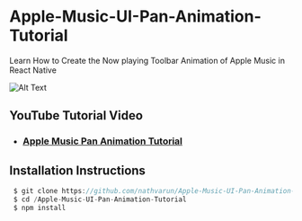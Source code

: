 # Apple-Music-UI-Pan-Animation-Tutorial
Learn How to Create the Now playing Toolbar Animation of Apple Music in React Native

![Alt Text](https://giphy.com/gifs/m8yQCIICcSiWj09bWW)


## YouTube Tutorial Video 
* ###  [Apple Music Pan Animation Tutorial](https://www.youtube.com/watch?v=yQK2oaIN0yA&list=PLy9JCsy2u97kI4B4NN2MJKy8gokeeGJd-) 

## Installation Instructions 

```js
 $ git clone https://github.com/nathvarun/Apple-Music-UI-Pan-Animation-Tutorial
 $ cd /Apple-Music-UI-Pan-Animation-Tutorial
 $ npm install 
```
